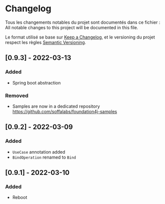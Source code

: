 # Changelog

Tous les changements notables du projet sont documentés dans ce fichier :
All notable changes to this project will be documented in this file.

Le format utilisé se base sur [Keep a Changelog](https://keepachangelog.com/en/1.0.0/),
et le versioning du projet respect les règles  [Semantic Versioning](https://semver.org/spec/v2.0.0.html).

## [0.9.3] - 2022-03-13

### Added
- Spring boot abstraction

### Removed
- Samples are now in a dedicated repository https://github.com/soffalabs/foundation4j-samples

## [0.9.2] - 2022-03-09

### Added
- `UseCase` annotation added
- `BindOperation` renamed to `Bind`

## [0.9.1] - 2022-03-10

### Added
- Reboot
